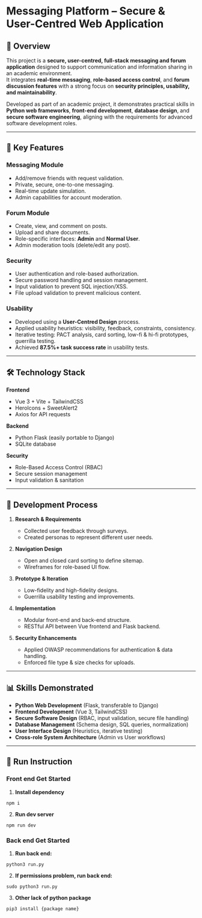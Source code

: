 # Messaging Platform – Secure & User-Centred Web Application

## 📌 Overview
This project is a **secure, user-centred, full-stack messaging and forum application** designed to support communication and information sharing in an academic environment.  
It integrates **real-time messaging**, **role-based access control**, and **forum discussion features** with a strong focus on **security principles, usability, and maintainability**.

Developed as part of an academic project, it demonstrates practical skills in **Python web frameworks**, **front-end development**, **database design**, and **secure software engineering**, aligning with the requirements for advanced software development roles.

---

## 🚀 Key Features

### **Messaging Module**
- Add/remove friends with request validation.
- Private, secure, one-to-one messaging.
- Real-time update simulation.
- Admin capabilities for account moderation.

### **Forum Module**
- Create, view, and comment on posts.
- Upload and share documents.
- Role-specific interfaces: **Admin** and **Normal User**.
- Admin moderation tools (delete/edit any post).

### **Security**
- User authentication and role-based authorization.
- Secure password handling and session management.
- Input validation to prevent SQL injection/XSS.
- File upload validation to prevent malicious content.

### **Usability**
- Developed using a **User-Centred Design** process.
- Applied usability heuristics: visibility, feedback, constraints, consistency.
- Iterative testing: PACT analysis, card sorting, low-fi & hi-fi prototypes, guerrilla testing.
- Achieved **87.5%+ task success rate** in usability tests.

---

## 🛠 Technology Stack

**Frontend**
- Vue 3 + Vite + TailwindCSS
- HeroIcons + SweetAlert2
- Axios for API requests

**Backend**
- Python Flask (easily portable to Django)
- SQLite database

**Security**
- Role-Based Access Control (RBAC)
- Secure session management
- Input validation & sanitation

---

## 📐 Development Process

1. **Research & Requirements**
   - Collected user feedback through surveys.
   - Created personas to represent different user needs.

2. **Navigation Design**
   - Open and closed card sorting to define sitemap.
   - Wireframes for role-based UI flow.

3. **Prototype & Iteration**
   - Low-fidelity and high-fidelity designs.
   - Guerrilla usability testing and improvements.

4. **Implementation**
   - Modular front-end and back-end structure.
   - RESTful API between Vue frontend and Flask backend.

5. **Security Enhancements**
   - Applied OWASP recommendations for authentication & data handling.
   - Enforced file type & size checks for uploads.

---

## 📊 Skills Demonstrated
- **Python Web Development** (Flask, transferable to Django)
- **Frontend Development** (Vue 3, TailwindCSS)
- **Secure Software Design** (RBAC, input validation, secure file handling)
- **Database Management** (Schema design, SQL queries, normalization)
- **User Interface Design** (Heuristics, iterative testing)
- **Cross-role System Architecture** (Admin vs User workflows)

---

## 📂 Run Instruction
### Front end Get Started

1. **Install dependency**

```
npm i
```

2. **Run dev server**

```
npm run dev
```

### Back end Get Started
1. **Run back end:**

```
python3 run.py
```

2. **If permissions problem, run back end:**

```
sudo python3 run.py
```

3. **Other lack of python package**
```
pip3 install {package name}
```
